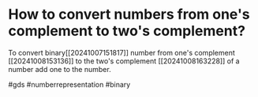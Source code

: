 # How to convert numbers from one's complement to two's complement? 
To convert binary[[20241007151817]] number from one's complement [[20241008153136]] to the two's complement [[20241008163228]] of a number add one to the number.

#gds #numberrepresentation #binary